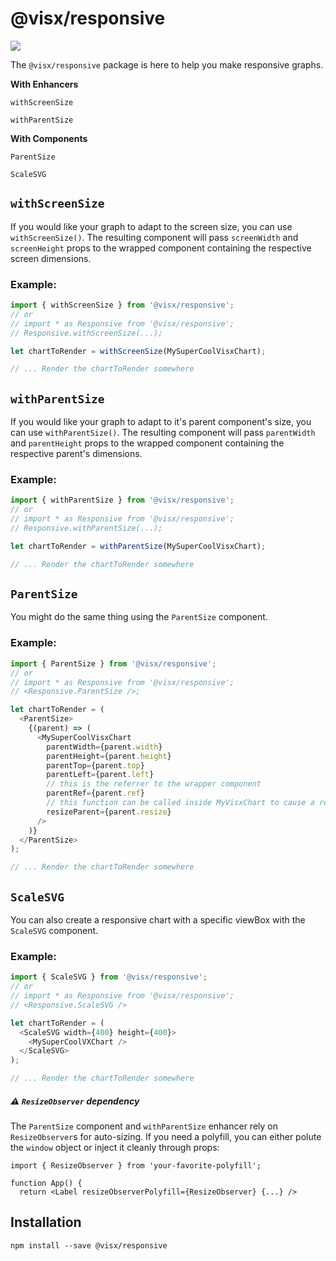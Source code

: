 # @visx/responsive

<a title="@visx/responsive npm downloads" href="https://www.npmjs.com/package/@visx/responsive">
  <img src="https://img.shields.io/npm/dm/@visx/responsive.svg?style=flat-square" />
</a>

The `@visx/responsive` package is here to help you make responsive graphs.

**With Enhancers**

`withScreenSize`

`withParentSize`

**With Components**

`ParentSize`

`ScaleSVG`

## `withScreenSize`

If you would like your graph to adapt to the screen size, you can use `withScreenSize()`. The
resulting component will pass `screenWidth` and `screenHeight` props to the wrapped component
containing the respective screen dimensions.

### Example:

```js
import { withScreenSize } from '@visx/responsive';
// or
// import * as Responsive from '@visx/responsive';
// Responsive.withScreenSize(...);

let chartToRender = withScreenSize(MySuperCoolVisxChart);

// ... Render the chartToRender somewhere
```

## `withParentSize`

If you would like your graph to adapt to it's parent component's size, you can use
`withParentSize()`. The resulting component will pass `parentWidth` and `parentHeight` props to the
wrapped component containing the respective parent's dimensions.

### Example:

```js
import { withParentSize } from '@visx/responsive';
// or
// import * as Responsive from '@visx/responsive';
// Responsive.withParentSize(...);

let chartToRender = withParentSize(MySuperCoolVisxChart);

// ... Render the chartToRender somewhere
```

## `ParentSize`

You might do the same thing using the `ParentSize` component.

### Example:

```js
import { ParentSize } from '@visx/responsive';
// or
// import * as Responsive from '@visx/responsive';
// <Responsive.ParentSize />;

let chartToRender = (
  <ParentSize>
    {(parent) => (
      <MySuperCoolVisxChart
        parentWidth={parent.width}
        parentHeight={parent.height}
        parentTop={parent.top}
        parentLeft={parent.left}
        // this is the referrer to the wrapper component
        parentRef={parent.ref}
        // this function can be called inside MyVisxChart to cause a resize of the wrapper component
        resizeParent={parent.resize}
      />
    )}
  </ParentSize>
);

// ... Render the chartToRender somewhere
```

## `ScaleSVG`

You can also create a responsive chart with a specific viewBox with the `ScaleSVG` component.

### Example:

```js
import { ScaleSVG } from '@visx/responsive';
// or
// import * as Responsive from '@visx/responsive';
// <Responsive.ScaleSVG />

let chartToRender = (
  <ScaleSVG width={400} height={400}>
    <MySuperCoolVXChart />
  </ScaleSVG>
);

// ... Render the chartToRender somewhere
```

##### ⚠️ `ResizeObserver` dependency

The `ParentSize` component and `withParentSize` enhancer rely on `ResizeObserver`s for auto-sizing.
If you need a polyfill, you can either polute the `window` object or inject it cleanly through
props:

```tsx
import { ResizeObserver } from 'your-favorite-polyfill';

function App() {
  return <Label resizeObserverPolyfill={ResizeObserver} {...} />
```

## Installation

```
npm install --save @visx/responsive
```
